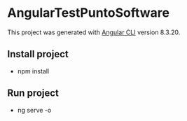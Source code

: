 # AngularTestPuntoSoftware

This project was generated with [Angular CLI](https://github.com/angular/angular-cli) version 8.3.20.

## Install project

-   npm install

## Run project

-   ng serve -o
